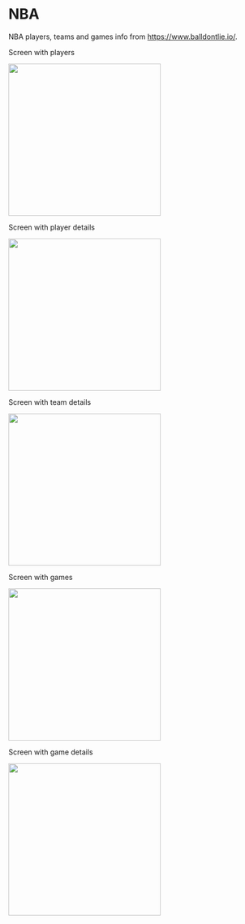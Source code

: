 # NBA
NBA players, teams and games info from https://www.balldontlie.io/.

Screen with players

<img src="https://user-images.githubusercontent.com/45716819/99080139-eb3d7c80-25d1-11eb-8675-79260954a176.png" width=300 heght=600 >

Screen with player details

<img src="https://user-images.githubusercontent.com/45716819/99081319-aca8c180-25d3-11eb-83be-6c4d959e5436.png" width=300 heght=600 >

Screen with team details

<img src="https://user-images.githubusercontent.com/45716819/99081494-f5607a80-25d3-11eb-9709-17a577aa1fbb.png" width=300 heght=600 >

Screen with games

<img src="https://user-images.githubusercontent.com/45716819/99081508-fa252e80-25d3-11eb-98cc-280cb71031e7.png" width=300 heght=600 >

Screen with game details

<img src="https://user-images.githubusercontent.com/45716819/99081506-f98c9800-25d3-11eb-8438-4bcfa6d49cfe.png" width=300 heght=600 >

